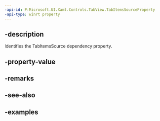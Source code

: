 ```yaml
---
-api-id: P:Microsoft.UI.Xaml.Controls.TabView.TabItemsSourceProperty
-api-type: winrt property
---
```


## -description

Identifies the TabItemsSource dependency property.

## -property-value

## -remarks

## -see-also

## -examples


